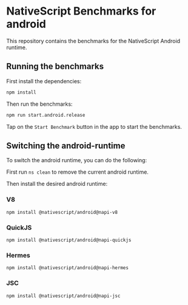 # NativeScript Benchmarks for android

This repository contains the benchmarks for the NativeScript Android runtime.

## Running the benchmarks

First install the dependencies:

```bash
npm install
```

Then run the benchmarks:

```bash
npm run start.android.release
```

Tap on the `Start Benchmark` button in the app to start the benchmarks.

## Switching the android-runtime

To switch the android runtime, you can do the following:

First run `ns clean` to remove the current android runtime.

Then install the desired android runtime:

### V8

```
npm install @nativescript/android@napi-v8
```

### QuickJS

```
npm install @nativescript/android@napi-quickjs
```

### Hermes

```
npm install @nativescript/android@napi-hermes
```

### JSC

```
npm install @nativescript/android@napi-jsc
```
